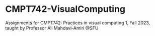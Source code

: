 # CMPT742-VisualComputing
Assignments for CMPT742: Practices in visual computing 1, Fall 2023, taught by Professor Ali Mahdavi-Amiri @SFU
